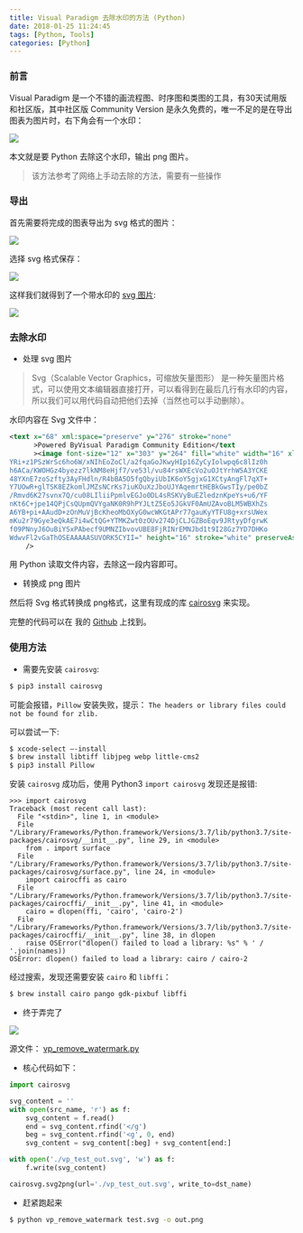 ```yaml
---
title: Visual Paradigm 去除水印的方法 (Python)
date: 2018-01-25 11:24:45
tags: [Python, Tools]
categories: [Python]
---
```


### 前言

Visual Paradigm 是一个不错的画流程图、时序图和类图的工具，有30天试用版和社区版，其中社区版 Community Version 是永久免费的，唯一不足的是在导出图表为图片时，右下角会有一个水印：

![](https://fangr-cc-image.oss-cn-beijing.aliyuncs.com/18-8-16/46295044.jpg)

本文就是要 Python 去除这个水印，输出 png 图片。

> 该方法参考了网络上手动去除的方法，需要有一些操作

<!-- more -->

### 导出

首先需要将完成的图表导出为 svg 格式的图片：

![](https://fangr-cc-image.oss-cn-beijing.aliyuncs.com/18-8-16/20666066.jpg)

选择 svg 格式保存：

![](https://fangr-cc-image.oss-cn-beijing.aliyuncs.com/18-8-16/26387925.jpg)

这样我们就得到了一个带水印的 [svg 图片](https://fangr-cc-image.oss-cn-beijing.aliyuncs.com/18-8-16/vp_test.svg):

![](https://fangr-cc-image.oss-cn-beijing.aliyuncs.com/18-8-16/vp_test.svg)

### 去除水印

* 处理 svg 图片

> Svg（Scalable Vector Graphics，可缩放矢量图形） 是一种矢量图片格式，可以使用文本编辑器直接打开，可以看得到在最后几行有水印的内容，所以我们可以用代码自动把他们去掉（当然也可以手动删除）。

水印内容在 Svg 文件中：

```xml
<text x="68" xml:space="preserve" y="276" stroke="none"
      >Powered ByVisual Paradigm Community Edition</text
      ><image font-size="12" x="303" y="264" fill="white" width="16" xlink:href="data:image/png;base64,iVBORw0KGgoAAAANSUhEUgAAABAAAAAQCAYAAAAf8/9hAAABvklEQVR42o1TPUgC
YRi+z1PSzWrSc6ho6W/xNIhEoZoCl/a2fqaGoJKwyHIp16ZyCyIolwpq6c8lIz0h
h6ACa/KWOHGz4byezz7lkNM8eHjf7/ve53l/vu84rsWXEcVo2uOJtYrhW5A3YCKE
48YXnE7zoSzfty3AyFHdln/R4bBA5O5fgQbyiUbIK6oY5gjxG1XCtyAngFl7qXT+
Y7UOwR+glTSK8EZkomlJMZsNCrKs7iuKOuXzJboUJYAqemrtHEBkGwsTIy/pe0bZ
/Rmvd6K27svnx7Q/cu08LIliiPpmlvEGJo0DL4sRSKVyBuEZledznKpeYs+u6/YF
nKt6C+jpe14QPjCsQUpmQVYgaNK0R9hPYJLtZ5Eo5JGkVF0AmUZAvoBLM5WBXhZs
A6YB+pi+AAudD+zOnMuVjBcKheoMbOXyG0wcWKGtAPr77gauKyYTFU8g+xrsUWex
mKu2r79Gye3eQkAE7i4wCtQG+YTMKZwt0zOUv274DjCLJGZBoEqv9JRtyyDfgrwK
f09PNnyJ6OuBiYSxPAbecf9UMNZIbvovUBE8FjRINrEMNJbd1t9I28Gz7YD7DHKo
WdwvFl2vGaThOSEAAAAASUVORK5CYII=" height="16" stroke="white" preserveAspectRatio="none"
    />
```

用 Python 读取文件内容，去除这一段内容即可。

* 转换成 png 图片

然后将 Svg 格式转换成 png格式，这里有现成的库 [cairosvg](http://cairosvg.org/) 来实现。

完整的代码可以在 我的 [Github]() 上找到。

### 使用方法

* 需要先安装 `cairosvg`:

``` bash
$ pip3 install cairosvg
```

可能会报错，`Pillow` 安装失败，提示：
`The headers or library files could not be found for zlib.`

可以尝试一下:
``` bash
$ xcode-select —-install
$ brew install libtiff libjpeg webp little-cms2
$ pip3 install Pillow
```

安装 `cairosvg` 成功后，使用 Python3 `import cairosvg` 发现还是报错:
```
>>> import cairosvg
Traceback (most recent call last):
  File "<stdin>", line 1, in <module>
  File "/Library/Frameworks/Python.framework/Versions/3.7/lib/python3.7/site-packages/cairosvg/__init__.py", line 29, in <module>
    from . import surface
  File "/Library/Frameworks/Python.framework/Versions/3.7/lib/python3.7/site-packages/cairosvg/surface.py", line 24, in <module>
    import cairocffi as cairo
  File "/Library/Frameworks/Python.framework/Versions/3.7/lib/python3.7/site-packages/cairocffi/__init__.py", line 41, in <module>
    cairo = dlopen(ffi, 'cairo', 'cairo-2')
  File "/Library/Frameworks/Python.framework/Versions/3.7/lib/python3.7/site-packages/cairocffi/__init__.py", line 38, in dlopen
    raise OSError("dlopen() failed to load a library: %s" % ' / '.join(names))
OSError: dlopen() failed to load a library: cairo / cairo-2
```

经过搜索，发现还需要安装 `cairo` 和 `libffi`：
``` bash
$ brew install cairo pango gdk-pixbuf libffi
```

* 终于弄完了

![](https://fangr-cc-image.oss-cn-beijing.aliyuncs.com/18-8-16/49384223.jpg)

源文件：
[vp_remove_watermark.py](https://github.com/FongRay/PyTools/blob/master/vp_remove_watermark.py)


* 核心代码如下：
``` python
import cairosvg

svg_content = ''
with open(src_name, 'r') as f:
    svg_content = f.read()
    end = svg_content.rfind('</g')
    beg = svg_content.rfind('<g', 0, end)
    svg_content = svg_content[:beg] + svg_content[end:]

with open('./vp_test_out.svg', 'w') as f:
    f.write(svg_content)

cairosvg.svg2png(url='./vp_test_out.svg', write_to=dst_name)
```

* 赶紧跑起来

```bash
$ python vp_remove_watermark test.svg -o out.png
```


